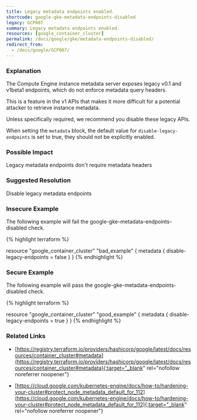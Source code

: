 ```yaml
---
title: Legacy metadata endpoints enabled.
shortcode: google-gke-metadata-endpoints-disabled
legacy: GCP007
summary: Legacy metadata endpoints enabled. 
resources: [google_container_cluster] 
permalink: /docs/google/gke/metadata-endpoints-disabled/
redirect_from: 
  - /docs/google/GCP007/
---
```


### Explanation


The Compute Engine instance metadata server exposes legacy v0.1 and v1beta1 endpoints, which do not enforce metadata query headers. 

This is a feature in the v1 APIs that makes it more difficult for a potential attacker to retrieve instance metadata. 

Unless specifically required, we recommend you disable these legacy APIs.

When setting the <code>metadata</code> block, the default value for <code>disable-legacy-endpoints</code> is set to true, they should not be explicitly enabled.


### Possible Impact
Legacy metadata endpoints don't require metadata headers

### Suggested Resolution
Disable legacy metadata endpoints


### Insecure Example

The following example will fail the google-gke-metadata-endpoints-disabled check.

{% highlight terraform %}

resource "google_container_cluster" "bad_example" {
	metadata {
    disable-legacy-endpoints = false
  }
}
{% endhighlight %}



### Secure Example

The following example will pass the google-gke-metadata-endpoints-disabled check.

{% highlight terraform %}

resource "google_container_cluster" "good_example" {
	metadata {
    disable-legacy-endpoints = true
  }
}
{% endhighlight %}



### Related Links


- [https://registry.terraform.io/providers/hashicorp/google/latest/docs/resources/container_cluster#metadata](https://registry.terraform.io/providers/hashicorp/google/latest/docs/resources/container_cluster#metadata){:target="_blank" rel="nofollow noreferrer noopener"}

- [https://cloud.google.com/kubernetes-engine/docs/how-to/hardening-your-cluster#protect_node_metadata_default_for_112](https://cloud.google.com/kubernetes-engine/docs/how-to/hardening-your-cluster#protect_node_metadata_default_for_112){:target="_blank" rel="nofollow noreferrer noopener"}


